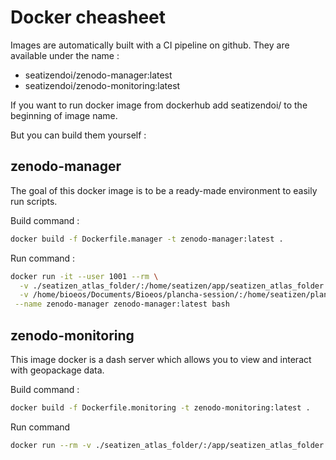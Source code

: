 # Docker cheasheet

Images are automatically built with a CI pipeline on github. They are available under the name :
* seatizendoi/zenodo-manager:latest
* seatizendoi/zenodo-monitoring:latest

If you want to run docker image from dockerhub add seatizendoi/ to the beginning of image name.

But you can build them yourself :

## zenodo-manager

The goal of this docker image is to be a ready-made environment to easily run scripts.

Build command :

```bash
docker build -f Dockerfile.manager -t zenodo-manager:latest .
```

Run command :
```bash
docker run -it --user 1001 --rm \
  -v ./seatizen_atlas_folder/:/home/seatizen/app/seatizen_atlas_folder \
  -v /home/bioeos/Documents/Bioeos/plancha-session/:/home/seatizen/plancha \
 --name zenodo-manager zenodo-manager:latest bash
```

## zenodo-monitoring

This image docker is a dash server which allows you to view and interact with geopackage data.

Build command :
```bash
docker build -f Dockerfile.monitoring -t zenodo-monitoring:latest .
```

Run command
```bash
docker run --rm -v ./seatizen_atlas_folder/:/app/seatizen_atlas_folder --name zenodo-monitoring -p 8050:8050 zenodo-monitoring:latest
```